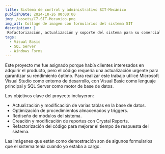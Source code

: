 ```yaml
---
title: Sistema de control y administrativo SIT-Mecánico
publishDate: 2024-10-26 00:00:00
img: /assets/C7-SIT-Mecanico.png
img_alt: Collage de imagen con formularios del sistema SIT
description: |
 Refactorización, actualización y soporte del sistema para su comercialización.
tags:
  - Visual Basic
  - SQL Server
  - Windows Forms
---
```


Este proyecto me fue asignado porque había clientes interesados en adquirir el producto, pero el código requería una actualización urgente para garantizar su rendimiento óptimo. Para realizar este trabajo utilicé Microsoft Visual Studio como entorno de desarrollo, con Visual Basic como lenguaje principal y SQL Server como motor de base de datos.

Los objetivos clave del proyecto incluyeron:
- Actualización y modificación de varias tablas en la base de datos.
- Optimización de procedimientos almacenados y triggers.
- Rediseño de módulos del sistema.
- Creación y modificación de reportes con Crystal Reports.
- Refactorización del código para mejorar el tiempo de respuesta del sistema.

Las imágenes que están como demostración son de algunos formularios que el sistema tenía cuando yo estaba a cargo.